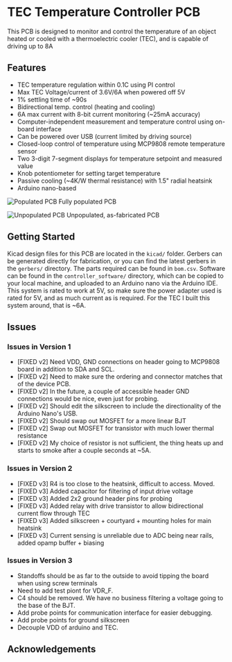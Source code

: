 # TEC Temperature Controller PCB
This PCB is designed to monitor and control the temperature of an object heated or cooled with a thermoelectric cooler (TEC), and is capable of driving up to 8A

## Features
- TEC temperature regulation within 0.1C using PI control
- Max TEC Voltage/current of 3.6V/6A when powered off 5V
- 1% settling time of ~90s 
- Bidirectional temp. control (heating and cooling) 
- 6A max current with 8-bit current monitoring (~25mA accuracy)
- Computer-independent measurement and temperature control using on-board interface
- Can be powered over USB (current limited by driving source)
- Closed-loop control of temperature using MCP9808 remote temperature sensor
- Two 3-digit 7-segment displays for temperature setpoint and measured value
- Knob potentiometer for setting target temperature
- Passive cooling (~4K/W thermal resistance) with 1.5" radial heatsink
- Arduino nano-based

![Populated PCB](./images/temperature_controller_populated_pcb.png)
Fully populated PCB

![Unpopulated PCB](./images/temperature_controller_unpopulated_pcb.png)
Unpopulated, as-fabricated PCB


## Getting Started
Kicad design files for this PCB are located in the ``kicad/`` folder. Gerbers
can be generated directly for fabrication, or you can find the latest gerbers
in the ``gerbers/`` directory. The parts required can be found in ``bom.csv``.
Software can be found in the ``controller_software/`` directory, which can be
copied to your local machine, and uploaded to an Arduino nano via the Arduino
IDE. This system is rated to work at 5V, so make sure the power adapter used is
rated for 5V, and as much current as is required. For the TEC I built this
system around, that is ~6A.

## Issues
### Issues in Version 1
- [FIXED v2] Need VDD, GND connections on header going to MCP9808 board in addition to SDA and SCL.
- [FIXED v2] Need to make sure the ordering and connector matches that of the device PCB.
- [FIXED v2] In the future, a couple of accessible header GND connections would be nice, even just for probing.
- [FIXED v2] Should edit the silkscreen to include the directionality of the Arduino Nano's USB. 
- [FIXED v2] Should swap out MOSFET for a more linear BJT
- [FIXED v2] Swap out MOSFET for transistor with much lower thermal resistance
- [FIXED v2] My choice of resistor is not sufficient, the thing heats up and starts to smoke after a couple seconds at ~5A. 

### Issues in Version 2
- [FIXED v3] R4 is too close to the heatsink, difficult to access. Moved.
- [FIXED v3] Added capacitor for filtering of input drive voltage
- [FIXED v3] Added 2x2 ground header pins for probing
- [FIXED v3] Added relay with drive transistor to allow bidirectional current flow through TEC
- [FIXED v3] Added silkscreen + courtyard + mounting holes for main heatsink
- [FIXED v3] Current sensing is unreliable due to ADC being near rails, added opamp buffer + biasing

### Issues in Version 3
- Standoffs should be as far to the outside to avoid tipping the board when using screw terminals
- Need to add test piont for VDR_F. 
- C4 should be removed. We have no business filtering a voltage going to the base of the BJT.
- Add probe points for communication interface for easier debugging. 
- Add probe points for ground silkscreen
- Decouple VDD of arduino and TEC.

## Acknowledgements
